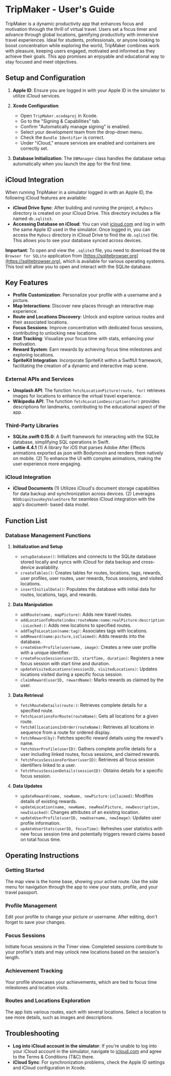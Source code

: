 # TripMaker - User's Guide

TripMaker is a dynamic productivity app that enhances focus and motivation through the thrill of virtual travel. Users set a focus timer and advance through global locations, gamifying productivity with immersive travel experiences. Ideal for students, professionals, or anyone looking to boost concentration while exploring the world, TripMaker combines work with pleasure, keeping users engaged, motivated and informed as they achieve their goals. This app promises an enjoyable and educational way to stay focused and meet objectives.

## Setup and Configuration

1. **Apple ID**: Ensure you are logged in with your Apple ID in the simulator to utilize iCloud services.

2. **Xcode Configuration**:
   - Open `TripMaker.xcodeproj` in Xcode.
   - Go to the "Signing & Capabilities" tab.
   - Confirm "Automatically manage signing" is enabled.
   - Select your development team from the drop-down menu.
   - Check the `Bundle Identifier` is correct.
   - Under "iCloud," ensure services are enabled and containers are correctly set.

3. **Database Initialization**: The `DBManager` class handles the database setup automatically when you launch the app for the first time.


## iCloud Integration

When running TripMaker in a simulator logged in with an Apple ID, the following iCloud features are available:

- **iCloud Drive Sync**: After building and running the project, a `MyDocs` directory is created on your iCloud Drive. This directory includes a file named `db.sqlite3`.
- **Accessing Database on iCloud**: You can visit [icloud.com](https://www.icloud.com/) and log in with the same Apple ID used in the simulator. Once logged in, you can access the `MyDocs` directory in iCloud Drive to find the `db.sqlite3` file. This allows you to see your database synced across devices.

**Important**: To open and view the `.sqlite3` file, you need to download the `DB Browser for SQLite` application from [https://sqlitebrowser.org](https://sqlitebrowser.org), which is available for various operating systems. This tool will allow you to open and interact with the SQLite database.


## Key Features

- **Profile Customization**: Personalize your profile with a username and a picture.
- **Map Interactions**: Discover new places through an interactive map experience.
- **Route and Locations Discovery**: Unlock and explore various routes and their associated locations.
- **Focus Sessions**: Improve concentration with dedicated focus sessions, contributing to unlocking new locations.
- **Stat Tracking**: Visualize your focus time with stats, enhancing your motivation.
- **Reward System**: Earn rewards by achieving focus time milestones and exploring locations.
- **SpriteKit Integration**: Incorporate SpriteKit within a SwiftUI framework, facilitating the creation of a dynamic and interactive map scene.

### External APIs and Services 
- **Unsplash API**: The function `fetchLocationPicture(route, for)` retrieves images for locations to enhance the virtual travel experience. 
- **Wikipedia API**: The function `fetchLocationDescription(for)` provides descriptions for landmarks, contributing to the educational aspect of the app.

### Third-Party Libraries
- **SQLite.swift 0.15.0**: A Swift framework for interacting with the SQLite database, simplifying SQL operations in Swift.
- **Lottie 4.4.1**
    (1) A library for iOS that parses Adobe After Effects animations exported as json with Bodymovin and renders them natively on mobile.
    (2) To enhance the UI with complex animations, making the user experience more engaging.

### iCloud Integration
- **iCloud Documents**
    (1) Utilizes iCloud's document storage capabilities for data backup and synchronization across devices.
    (2) Leverages `NSUbiquitousKeyValueStore` for seamless iCloud integration with the app's document- based data model.
    
## Function List
### Database Management Functions

1. **Initialization and Setup**
   - `setupDatabase()`: Initializes and connects to the SQLite database stored locally and syncs with iCloud for data backup and cross-device availability.
   - `createTables()`: Creates tables for routes, locations, tags, rewards, user profiles, user routes, user rewards, focus sessions, and visited locations.
   - `insertInitialData()`: Populates the database with initial data for routes, locations, tags, and rewards.

2. **Data Manipulation**
   - `addRoute(name, mapPicture)`: Adds new travel routes.
   - `addLocationToRoute(index:routeName:name:realPicture:description:isLocked:)`: Adds new locations to specified routes.
   - `addTagToLocation(name:tag)`: Associates tags with locations.
   - `addReward(name:picture,isClaimed)`: Adds rewards into the database.
   - `createUserProfile(username, image)`: Creates a new user profile with a unique identifier.
   - `createFocusSession(userID, startTime, duration)`: Registers a new focus session with start time and duration.
   - `updateVisitedLocations(sessionID, visitedLocations)`: Updates locations visited during a specific focus session.
   - `claimReward(userID, rewardName)`: Marks rewards as claimed by the user.

3. **Data Retrieval**
   - `fetchRouteDetails(route:)`: Retrieves complete details for a specified route.
   - `fetchLocationsForRoute(routeName)`: Gets all locations for a given route.
   - `fetchAllLocationsInOrder(routeName)`: Retrieves all locations in sequence from a route for ordered display.
   - `fetchReward(by)`: Fetches specific reward details using the reward's name.
   - `fetchUserProfile(userID)`: Gathers complete profile details for a user including linked routes, focus sessions, and claimed rewards.
   - `fetchFocusSessionsForUser(userID)`: Retrieves all focus session identifiers linked to a user.
   - `fetchFocusSessionDetails(sessionID)`: Obtains details for a specific focus session.

4. **Data Updates**
   - `updateReward(name, newName, newPicture:isClaimed)`: Modifies details of existing rewards.
   - `updateLocation(name, newName, newRealPicture, newDescription, newIsLocked)`: Changes attributes of an existing location.
   - `updateUserProfile(userID, newUsername, newImage)`: Updates user profile information.
   - `updateUserStats(userID, focusTime)`: Refreshes user statistics with new focus session time and potentially triggers reward claims based on total focus time.

## Operating Instructions

### Getting Started
The map view is the home base, showing your active route. Use the side menu for navigation through the app to view your stats, profile, and your travel passport.

### Profile Management
Edit your profile to change your picture or username. After editing, don't forget to save your changes.

### Focus Sessions
Initiate focus sessions in the Timer view. Completed sessions contribute to your profile's stats and may unlock new locations based on the session's length.

### Achievement Tracking
Your profile showcases your achievements, which are tied to focus time milestones and location visits.

### Routes and Locations Exploration
The app lists various routes, each with several locations. Select a location to see more details, such as images and descriptions.


## Troubleshooting

- **Log into iCloud account in the simulator**: If you're unable to log into your iCloud account in the simulator, navigate to [icloud.com](https://www.icloud.com) and agree to the Terms & Conditions (T&C) there.
- **iCloud Sync**: For synchronization problems, check the Apple ID settings and iCloud configuration in Xcode.

